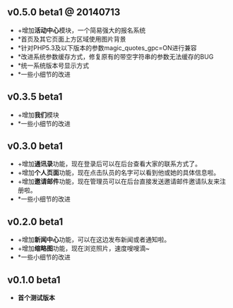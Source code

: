 ## v0.5.0 beta1 @ 20140713
- +增加**活动中心**模块，一个简易强大的报名系统
- *首页及其它页面上方区域使用图片背景
- *针对PHP5.3及以下版本的参数magic_quotes_gpc=ON进行兼容
- *改进系统参数缓存方式，修复原有的带空字符串的参数无法缓存的BUG
- *统一系统版本号显示方式
- *一些小细节的改进

## v0.3.5 beta1
- +增加**我们**模块
- *一些小细节的改进

## v0.3.0 beta1
- +增加**通讯录**功能，现在登录后可以在后台查看大家的联系方式了。
- +增加**个人页面**功能，现在点击队员的名字可以看到他或她的具体信息啦。
- +增加**邀请邮件**功能，现在管理员可以在后台直接发送邀请邮件邀请队友来注册啦。
- *一些小细节的改进

## v0.2.0 beta1
- +增加**新闻中心**功能，可以在这边发布新闻或者通知啦。
- +增加**缩略图**功能，现在浏览照片，速度嗖嗖滴~
- *一些小细节的改进

## v0.1.0 beta1
- **首个测试版本**
